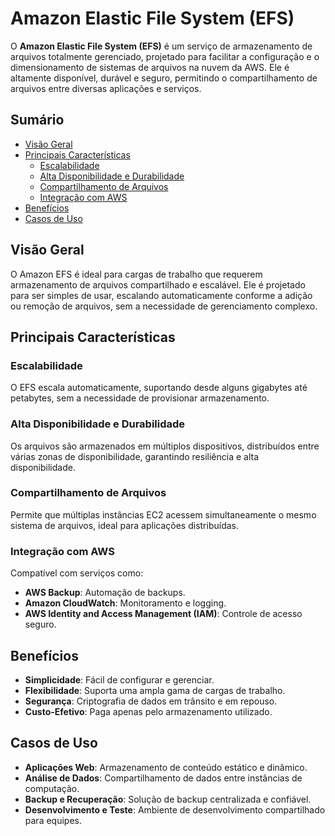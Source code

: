 # Amazon Elastic File System (EFS)

O **Amazon Elastic File System (EFS)** é um serviço de armazenamento de arquivos totalmente gerenciado, projetado para facilitar a configuração e o dimensionamento de sistemas de arquivos na nuvem da AWS. Ele é altamente disponível, durável e seguro, permitindo o compartilhamento de arquivos entre diversas aplicações e serviços.

## Sumário
- [Visão Geral](#visão-geral)
- [Principais Características](#principais-características)
  - [Escalabilidade](#escalabilidade)
  - [Alta Disponibilidade e Durabilidade](#alta-disponibilidade-e-durabilidade)
  - [Compartilhamento de Arquivos](#compartilhamento-de-arquivos)
  - [Integração com AWS](#integração-com-aws)
- [Benefícios](#benefícios)
- [Casos de Uso](#casos-de-uso)

## Visão Geral
O Amazon EFS é ideal para cargas de trabalho que requerem armazenamento de arquivos compartilhado e escalável. Ele é projetado para ser simples de usar, escalando automaticamente conforme a adição ou remoção de arquivos, sem a necessidade de gerenciamento complexo.

## Principais Características

### Escalabilidade
O EFS escala automaticamente, suportando desde alguns gigabytes até petabytes, sem a necessidade de provisionar armazenamento.

### Alta Disponibilidade e Durabilidade
Os arquivos são armazenados em múltiplos dispositivos, distribuídos entre várias zonas de disponibilidade, garantindo resiliência e alta disponibilidade.

### Compartilhamento de Arquivos
Permite que múltiplas instâncias EC2 acessem simultaneamente o mesmo sistema de arquivos, ideal para aplicações distribuídas.

### Integração com AWS
Compatível com serviços como:
- **AWS Backup**: Automação de backups.
- **Amazon CloudWatch**: Monitoramento e logging.
- **AWS Identity and Access Management (IAM)**: Controle de acesso seguro.

## Benefícios
- **Simplicidade**: Fácil de configurar e gerenciar.
- **Flexibilidade**: Suporta uma ampla gama de cargas de trabalho.
- **Segurança**: Criptografia de dados em trânsito e em repouso.
- **Custo-Efetivo**: Paga apenas pelo armazenamento utilizado.

## Casos de Uso
- **Aplicações Web**: Armazenamento de conteúdo estático e dinâmico.
- **Análise de Dados**: Compartilhamento de dados entre instâncias de computação.
- **Backup e Recuperação**: Solução de backup centralizada e confiável.
- **Desenvolvimento e Teste**: Ambiente de desenvolvimento compartilhado para equipes.
